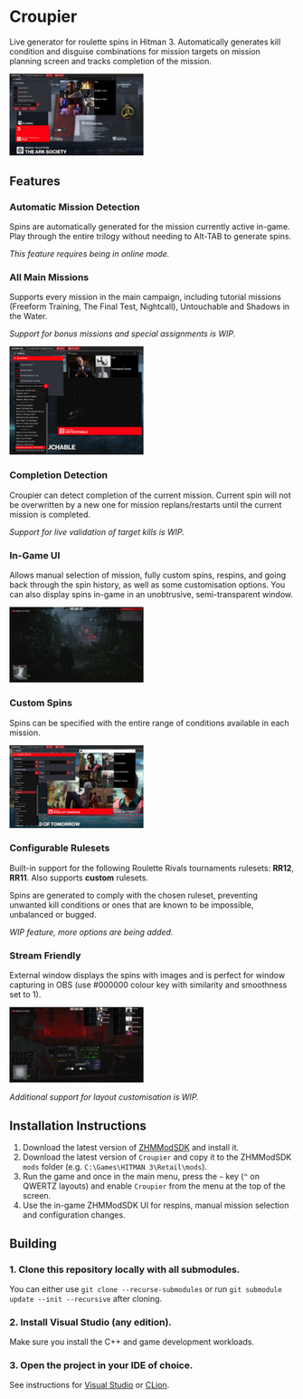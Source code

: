 # Croupier

Live generator for roulette spins in Hitman 3. Automatically generates kill condition and disguise combinations for mission targets on mission planning screen and tracks completion of the mission.

<img src="./images/croupier-ingame-sgail.jpg" title="Croupier in-game UI and external window." width="47%">

## Features

### Automatic Mission Detection

Spins are automatically generated for the mission currently active in-game. Play through the entire trilogy without needing to Alt-TAB to generate spins.

_This feature requires being in online mode._

### All Main Missions

Supports every mission in the main campaign, including tutorial missions (Freeform Training, The Final Test, Nightcall), Untouchable and Shadows in the Water.

_Support for bonus missions and special assignments is WIP._

<img src="./images/croupier-ingame-untouchable-mission-select.jpg" title="Mission selection list." width="47%">

### Completion Detection

Croupier can detect completion of the current mission. Current spin will not be overwritten by a new one for mission replans/restarts until the current mission is completed.

_Support for live validation of target kills is WIP._

### In-Game UI

Allows manual selection of mission, fully custom spins, respins, and going back through the spin history, as well as some customisation options. You can also display spins in-game in an unobtrusive, semi-transparent window.

<img src="./images/croupier-berlin-ingame.jpg" title="Unintrusive in-game spin display." width="47%">

### Custom Spins

Spins can be specified with the entire range of conditions available in each mission.

<img src="./images/croupier-ingame-sapienza-editspin.jpg" title="The external window." width="47%">

### Configurable Rulesets

Built-in support for the following Roulette Rivals tournaments rulesets: **RR12**, **RR11**. Also supports **custom** rulesets.

Spins are generated to comply with the chosen ruleset, preventing unwanted kill conditions or ones that are known to be impossible, unbalanced or bugged.

_WIP feature, more options are being added._

### Stream Friendly

External window displays the spins with images and is perfect for window capturing in OBS (use #000000 colour key with similarity and smoothness set to 1).

<img src="./images/croupier-stream-overlay.png" title="Stream overlay in OBS." width="47%">

_Additional support for layout customisation is WIP._

## Installation Instructions

1. Download the latest version of [ZHMModSDK](https://github.com/OrfeasZ/ZHMModSDK/releases) and install it.
2. Download the latest version of `Croupier` and copy it to the ZHMModSDK `mods` folder (e.g. `C:\Games\HITMAN 3\Retail\mods`).
3. Run the game and once in the main menu, press the `~` key (`^` on QWERTZ layouts) and enable `Croupier` from the menu at the top of the screen.
4. Use the in-game ZHMModSDK UI for respins, manual mission selection and configuration changes.

## Building

### 1. Clone this repository locally with all submodules.

You can either use `git clone --recurse-submodules` or run `git submodule update --init --recursive` after cloning.

### 2. Install Visual Studio (any edition).

Make sure you install the C++ and game development workloads.

### 3. Open the project in your IDE of choice.

See instructions for [Visual Studio](https://github.com/OrfeasZ/ZHMModSDK/wiki/Setting-up-Visual-Studio-for-development) or [CLion](https://github.com/OrfeasZ/ZHMModSDK/wiki/Setting-up-CLion-for-development).
